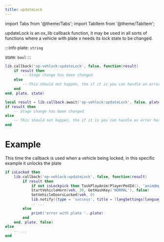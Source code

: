 ```yaml
---
title: updateLock
---
```


import Tabs from '@theme/Tabs';
import TabItem from '@theme/TabItem';

updateLock is an ox_lib callback function, it may be used in all sorts of functions where a vehicle with plate x needs its lock state to be changed.

:::info
plate: `string`

state: `bool`
:::

<Tabs>
  <TabItem value="callback" label="Callback" default>


```lua showLineNumbers
lib.callback('op-vehlock:updateLock', false, function(result)
    if result then
        -- Stage change has been changed
    else
        -- This should not happen, tho if it is you can handle an error here.
    end
end, plate, state)
```

  </TabItem>
  <TabItem value="await" label="Await">

```lua showLineNumbers
local result = lib.callback.await('op-vehlock:updateLock', false, plate, state)
if result then
    -- Stage change has been changed
else
    -- This should not happen, tho if it is you can handle an error here.
end
```

  </TabItem>
</Tabs>



# Example
This time the callback is used when a vehicle being locked, in this specific example it unlocks the plate
```lua title='client.lua' {2-12} showLineNumbers
if isLocked then
    lib.callback('op-vehlock:updateLock', false, function(result)
	    if result then
	    	if not isLockpick then TaskPlayAnim(PlayerPedId(), 'anim@mp_player_intmenu@key_fob@', "fob_click", 8.0, 8.0, -1, 48, 1, false, false, false) end
	    	StartVehicleHorn(veh, 30, GetHashKey('NORMAL'), false)
	    	SetVehicleDoorsLocked(veh, 0)
	    	lib.notify({type = 'success', title = (langSettings[language]['NowOpen']):format(plate)})
            -- ...
	    else
	    	print('error with plate '..plate)
	    end
    end, plate, false)
else
    -- ...
end
```